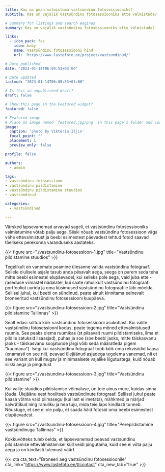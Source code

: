 ```yaml
---
title: Kas ma pean valmistuma vastsündinu fotosessiooniks?
subtitle: Kas on vajalik vastsündinu fotosessiooniks ette valmistuda?

# Summary for listings and search engines
summary: Kas on vajalik vastsündinu fotosessiooniks ette valmistuda?

links:
  - icon_pack: fas
    icon: baby
    name: Vastsündinu fotosessiooni hind
    url: 'https://www.lastefoto.ee/project/vastsundinud/'

# Date published
date: "2023-01-14T06:09:53+03:00"

# Date updated
lastmod: "2023-01-14T06:09:53+03:00"

# Is this an unpublished draft?
draft: false

# Show this page in the Featured widget?
featured: false

# Featured image
# Place an image named `featured.jpg/png` in this page's folder and customize its options here.
image:
  caption: 'photo by Viktoria Iljin'
  focal_point: ""
  placement: 1
  preview_only: false

profile: false

authors:
  - admin

tags:
- vastsündinu fotosessioon 
- vastsündinu pildistamine
- vastsündinu pildistamine stuudios
- vastsündinud

categories:
  - vastsündinud

---
```

Värsked lapsevanemad arvavad sageli, et vastsündinu fotosessiooniks valmistumine võtab palju aega. Siiski nõuab vastsündinu fotosessioon väga vähe ettevalmistust ja beebi esimestest päevadest tehtud fotod saavad tõeliseks perekonna varanduseks aastateks.

{{< figure src="./vastsundinu-fotosessioon-1.jpg" title="Vastsündinu pildistamine stuudios" >}}

Tegelikult on vanemate peamine ülesanne valida vastsündinu fotograaf. Sellele olulisele asjale tasub anda piisavalt aega, seega on parem seda teha mitte beebi esimestel elupäevadel, kui selleks pole aega, vaid juba ette - raseduse viimastel nädalatel, kui saate rahulikult vastsündinu fotograafi portfooliot uurida ja oma küsimused vastsündinu fotograafile läbi mõelda. Sellisel juhul, kui beebi on sündinud, peate ainult kinnitama eelnevalt broneeritud vastsündinu fotosessiooni kuupäeva.

{{< figure src="./vastsundinu-fotosessioon-2.jpg" title="Vastsündinu pildistamine Tallinnas" >}}

Sealt edasi sõltub kõik vastsündinu fotosessiooni asukohast. Kui valite vastsündinu fotosessiooni kodus, peate tegema mõned ettevalmistused ruumis. See peaks olema ruumikas (st piisavalt ruumi pildistamiseks, ilma et pildile satuksid lisaasjad), puhas ja soe (soe beebi jaoks, mitte täiskasvanu jaoks - täiskasvanu soojatunde järgi võib seda määratleda pigem "kuumana"). Isegi kui vastsündinu fotograaf toob kõik oma rekvisiidid kaasa (enamasti on see nii), peavad ülejäänud asjadega tegelema vanemad, nii et see variant on küll mugav ja minimaalsete vajalike liigutustega, kuid nõuab siiski aega ja pingutust.

{{< figure src="./vastsundinu-fotosessioon-3.jpg" title="Vastsündinu pildistamine" >}}

Kui valite stuudios pildistamise võimaluse, on teie ainus mure, kuidas sinna jõuda. Ülejäänu eest hoolitseb vastsündinute fotograaf. Sellisel juhul peate kaasa võtma vaid piimasegu (kui last ei imetata), mähkmed ja märjad salvrätikud ning rahuliku ja hea tuju, mida teie laps kindlasti tunneb. Nõustuge, et see ei ole palju, et saada häid fotosid oma beebi esimestest elupäevadest.

{{< figure src="./vastsundinu-fotosessioon-4.jpg" title="Perepildistamine vastsündinuga Tallinnas" >}}

Kokkuvõtteks tuleb öelda, et lapsevanemad peavad vastsündinu pildistamise ettevalmistamisel küll veidi pingutama, kuid see ei võta palju aega ja on kindlasti tulemust väärt.

{{< cta cta_text="Broneeri aeg vastsündinu fotosessioonile" cta_link="https://www.lastefoto.ee/#contact" cta_new_tab="true" >}}
